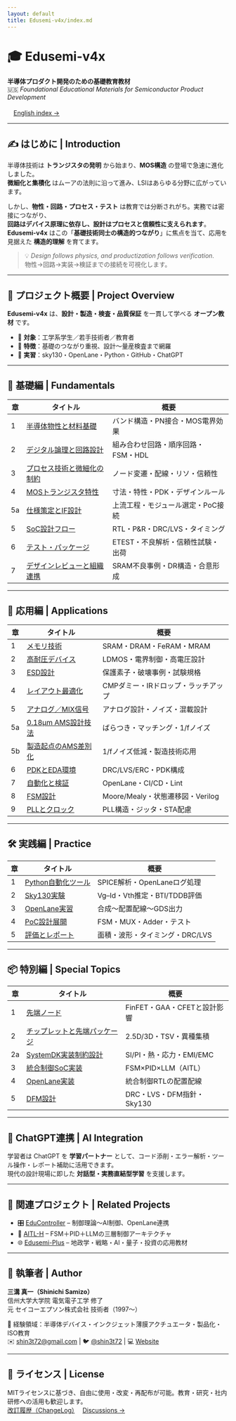 ```yaml
---
layout: default
title: Edusemi-v4x/index.md
---
```


<!-- ページ専用スタイル -->
<link rel="stylesheet" href="{{ '/assets/css/edusemi.css' | relative_url }}"/>

# 🎓 Edusemi-v4x  
**半導体プロダクト開発のための基礎教育教材**  
🇺🇸 *Foundational Educational Materials for Semiconductor Product Development*  
<br>　<a class="btn-link" href="{{ '/en/' | relative_url }}">English index →</a>

---

## ✍️ はじめに | Introduction

半導体技術は **トランジスタの発明** から始まり、**MOS構造** の登場で急速に進化しました。  
**微細化と集積化** はムーアの法則に沿って進み、LSIはあらゆる分野に広がっています。

しかし、**物性・回路・プロセス・テスト** は教育では分断されがち。実務では密接につながり、  
**回路はデバイス原理に依存し、設計はプロセスと信頼性に支えられます**。  
**Edusemi-v4x** はこの「**基礎技術同士の構造的つながり**」に焦点を当て、応用を見据えた **構造的理解** を育てます。

> 💡 *Design follows physics, and productization follows verification.*  
> 物性→回路→実装→検証までの接続を可視化します。

---

## 📘 プロジェクト概要 | Project Overview

**Edusemi-v4x** は、**設計・製造・検査・品質保証** を一貫して学べる **オープン教材** です。

- 🎯 **対象**：工学系学生／若手技術者／教育者  
- 🌟 **特徴**：基礎のつながり重視、設計〜量産検査まで網羅  
- 🧪 **実習**：sky130・OpenLane・Python・GitHub・ChatGPT

---

## 🧭 基礎編 | Fundamentals

<table class="nice-table">
<thead><tr><th>章</th><th>タイトル</th><th>概要</th></tr></thead>
<tbody>
<tr><td>1</td><td><a href="{{ '/chapter1_materials/' | relative_url }}">半導体物性と材料基礎</a></td><td>バンド構造・PN接合・MOS電界効果</td></tr>
<tr><td>2</td><td><a href="{{ '/chapter2_comb_logic/' | relative_url }}">デジタル論理と回路設計</a></td><td>組み合わせ回路・順序回路・FSM・HDL</td></tr>
<tr><td>3</td><td><a href="{{ '/chapter3_process_evolution/' | relative_url }}">プロセス技術と微細化の制約</a></td><td>ノード変遷・配線・リソ・信頼性</td></tr>
<tr><td>4</td><td><a href="{{ '/chapter4_mos_characteristics/' | relative_url }}">MOSトランジスタ特性</a></td><td>寸法・特性・PDK・デザインルール</td></tr>
<tr><td>5a</td><td><a href="{{ '/chapter5a_spec_module_if/' | relative_url }}">仕様策定とIF設計</a></td><td>上流工程・モジュール選定・PoC接続</td></tr>
<tr><td>5</td><td><a href="{{ '/chapter5_soc_design_flow/' | relative_url }}">SoC設計フロー</a></td><td>RTL・P&R・DRC/LVS・タイミング</td></tr>
<tr><td>6</td><td><a href="{{ '/chapter6_test_and_package/' | relative_url }}">テスト・パッケージ</a></td><td>ETEST・不良解析・信頼性試験・出荷</td></tr>
<tr><td>7</td><td><a href="{{ '/chapter7_design_review_and_org/' | relative_url }}">デザインレビューと組織連携</a></td><td>SRAM不良事例・DR構造・合意形成</td></tr>
</tbody>
</table>

---

## 🧩 応用編 | Applications

<table class="nice-table">
<thead><tr><th>章</th><th>タイトル</th><th>概要</th></tr></thead>
<tbody>
<tr><td>1</td><td><a href="{{ '/d_chapter1_memory_technologies/' | relative_url }}">メモリ技術</a></td><td>SRAM・DRAM・FeRAM・MRAM</td></tr>
<tr><td>2</td><td><a href="{{ '/d_chapter2_high_voltage_devices/' | relative_url }}">高耐圧デバイス</a></td><td>LDMOS・電界制御・高電圧設計</td></tr>
<tr><td>3</td><td><a href="{{ '/d_chapter3_esd_protection_design/' | relative_url }}">ESD設計</a></td><td>保護素子・破壊事例・試験規格</td></tr>
<tr><td>4</td><td><a href="{{ '/d_chapter4_layout_optimization/' | relative_url }}">レイアウト最適化</a></td><td>CMPダミー・IRドロップ・ラッチアップ</td></tr>
<tr><td>5</td><td><a href="{{ '/d_chapter5_analog_mixed_signal/' | relative_url }}">アナログ／MIX信号</a></td><td>アナログ設計・ノイズ・混載設計</td></tr>
<tr><td>5a</td><td><a href="{{ '/d_chapter5a_analog_mixed_signal/' | relative_url }}">0.18μm AMS設計技法</a></td><td>ばらつき・マッチング・1/fノイズ</td></tr>
<tr><td>5b</td><td><a href="{{ '/d_chapter5b_ams_block_and_pdk/' | relative_url }}">製造起点のAMS差別化</a></td><td>1/fノイズ低減・製造技術応用</td></tr>
<tr><td>6</td><td><a href="{{ '/d_chapter6_pdk_and_eda_environment/' | relative_url }}">PDKとEDA環境</a></td><td>DRC/LVS/ERC・PDK構成</td></tr>
<tr><td>7</td><td><a href="{{ '/d_chapter7_automation_and_verification/' | relative_url }}">自動化と検証</a></td><td>OpenLane・CI/CD・Lint</td></tr>
<tr><td>8</td><td><a href="{{ '/d_chapter8_fsm_design_basics/' | relative_url }}">FSM設計</a></td><td>Moore/Mealy・状態遷移図・Verilog</td></tr>
<tr><td>9</td><td><a href="{{ '/d_chapter9_pll_and_clock_design/' | relative_url }}">PLLとクロック</a></td><td>PLL構造・ジッタ・STA配慮</td></tr>
</tbody>
</table>

---

## 🛠 実践編 | Practice

<table class="nice-table">
<thead><tr><th>章</th><th>タイトル</th><th>概要</th></tr></thead>
<tbody>
<tr><td>1</td><td><a href="{{ '/e_chapter1_python_automation_tools/' | relative_url }}">Python自動化ツール</a></td><td>SPICE解析・OpenLaneログ処理</td></tr>
<tr><td>2</td><td><a href="{{ '/e_chapter2_sky130_experiments/' | relative_url }}">Sky130実験</a></td><td>Vg–Id・Vth推定・BTI/TDDB評価</td></tr>
<tr><td>3</td><td><a href="{{ '/e_chapter3_openlane_practice/' | relative_url }}">OpenLane実習</a></td><td>合成〜配置配線〜GDS出力</td></tr>
<tr><td>4</td><td><a href="{{ '/e_chapter4_poc_spec_and_design/' | relative_url }}">PoC設計展開</a></td><td>FSM・MUX・Adder・テスト</td></tr>
<tr><td>5</td><td><a href="{{ '/e_chapter5_evaluation_and_report/' | relative_url }}">評価とレポート</a></td><td>面積・波形・タイミング・DRC/LVS</td></tr>
</tbody>
</table>

---

## 📦 特別編 | Special Topics

<table class="nice-table">
<thead><tr><th>章</th><th>タイトル</th><th>概要</th></tr></thead>
<tbody>
<tr><td>1</td><td><a href="{{ '/f_chapter1_finfet_gaa/' | relative_url }}">先端ノード</a></td><td>FinFET・GAA・CFETと設計影響</td></tr>
<tr><td>2</td><td><a href="{{ '/f_chapter2_chiplet_pkg/' | relative_url }}">チップレットと先端パッケージ</a></td><td>2.5D/3D・TSV・異種集積</td></tr>
<tr><td>2a</td><td><a href="{{ '/f_chapter2a_systemdk/' | relative_url }}">SystemDK実装制約設計</a></td><td>SI/PI・熱・応力・EMI/EMC</td></tr>
<tr><td>3</td><td><a href="{{ '/f_chapter3_socsystem/' | relative_url }}">統合制御SoC実装</a></td><td>FSM×PID×LLM（AITL）</td></tr>
<tr><td>4</td><td><a href="{{ '/f_chapter4_openlane/' | relative_url }}">OpenLane実装</a></td><td>統合制御RTLの配置配線</td></tr>
<tr><td>5</td><td><a href="{{ '/f_chapter5_dfm/' | relative_url }}">DFM設計</a></td><td>DRC・LVS・DFM指針・Sky130</td></tr>
</tbody>
</table>

---

## 🤖 ChatGPT連携 | AI Integration

学習者は ChatGPT を **学習パートナー** として、コード添削・エラー解析・ツール操作・レポート補助に活用できます。  
現代の設計現場に即した **対話型・実務直結型学習** を支援します。

---

## 🔗 関連プロジェクト | Related Projects

<ul class="icon-list">
  <li>🎛️ <a href="https://samizo-aitl.github.io/EduController/">EduController</a> – 制御理論〜AI制御、OpenLane連携</li>
  <li>🤖 <a href="https://samizo-aitl.github.io/AITL-H/">AITL-H</a> – FSM＋PID＋LLMの三層制御アーキテクチャ</li>
  <li>🌐 <a href="https://samizo-aitl.github.io/Edusemi-Plus/">Edusemi-Plus</a> – 地政学・戦略・AI・量子・投資の応用教材</li>
</ul>

---

## 👤 執筆者 | Author

**三溝 真一（Shinichi Samizo）**  
信州大学大学院 電気電子工学 修了  
元 セイコーエプソン株式会社 技術者（1997〜）

📌 経験領域：半導体デバイス・インクジェット薄膜アクチュエータ・製品化・ISO教育  
✉️ <a href="mailto:shin3t72@gmail.com">shin3t72@gmail.com</a> | 🐦 <a href="https://x.com/shin3t72">@shin3t72</a> | 💻 <a href="https://samizo-aitl.github.io/">Website</a>

---

## 📄 ライセンス | License

MITライセンスに基づき、自由に使用・改変・再配布が可能。教育・研究・社内研修への活用も歓迎します。  
<a class="btn-link" href="{{ '/revision_history/' | relative_url }}">改訂履歴（ChangeLog）</a>　
<a class="btn-secondary" href="https://github.com/Samizo-AITL/Edusemi-v4x/discussions">Discussions →</a>
